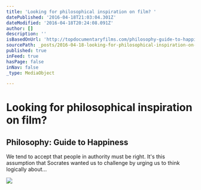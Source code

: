 ```yaml
---
title: 'Looking for philosophical inspiration on film? '
datePublished: '2016-04-18T21:03:04.301Z'
dateModified: '2016-04-18T20:24:08.091Z'
author: []
description: ''
isBasedOnUrl: 'http://topdocumentaryfilms.com/philosophy-guide-to-happiness/'
sourcePath: _posts/2016-04-18-looking-for-philosophical-inspiration-on-film.md
published: true
inFeed: true
hasPage: false
inNav: false
_type: MediaObject

---
```

# Looking for philosophical inspiration on film? 

<article style=""><h1>Philosophy: Guide to Happiness</h1><p>We tend to accept that people in authority must be right. It's this assumption that Socrates wanted us to challenge by urging us to think logically about...</p><img src="http://cdn.topdocumentaryfilms.com/wp-content/uploads/2008/10/philosophy-guide-happiness.jpg" /></article>